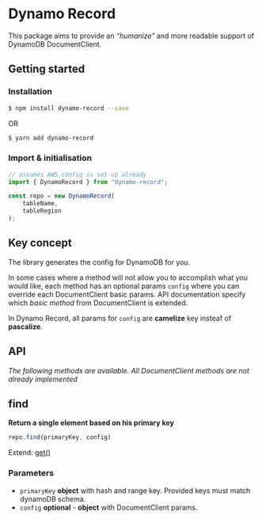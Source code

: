# Dynamo Record

This package aims to provide an *“humanize"* and more readable support of DynamoDB DocumentClient.

## Getting started

### Installation
```sh
$ npm install dynamo-record --save
```

OR

```sh
$ yarn add dynamo-record
```

### Import & initialisation

``` javascript
// assumes AWS.config is set up already
import { DynamoRecord } from "dynamo-record";

const repo = new DynamoRecord(
	tableName,
	tableRegion
);
```

## Key concept

The library generates the config for DynamoDB for you.

In some cases where a method will not allow you to accomplish what you would like, each method has an optional params `config` where you can override each DocumentClient basic params. API documentation specify which *basic method* from DocumentClient is extended.

In Dynamo Record, all params for `config` are **camelize** key insteaf of **pascalize**.

## API

*The following methods are available. All DocumentClient methods are not already implemented* 

## find

**Return a single element based on his primary key**

``` javascript
repo.find(primaryKey, config)
```

Extend: [get()](https://docs.aws.amazon.com/AWSJavaScriptSDK/latest/AWS/DynamoDB/DocumentClient.html#get-property)

### Parameters

-   `primaryKey` **object** with hash and range key. Provided keys must match dynamoDB schema.
-   `config` **optional** - **object** with DocumentClient params.